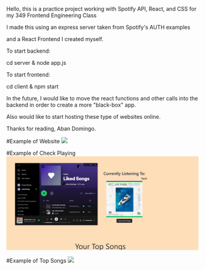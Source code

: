 Hello, this is a practice project working with Spotify API, React, and CSS for my 349 Frontend Engineering Class

I made this using an express server taken from Spotify's AUTH examples

and a React Frontend I created myself.

To start backend:

cd server & node app.js

To start frontend:

cd client & npm start

In the future, I would like to move the react functions and other calls into the backend in order to create a more "black-box" app.

Also would like to start hosting these type of websites online.

Thanks for reading, Aban Domingo.

#Example of Website
![](https://github.com/abandomingo/Your-Song-List/blob/main/Your-Song-List.gif)

#Example of Check Playing
![](https://github.com/abandomingo/Your-Song-List/blob/main/Now-Playing.gif)

#Example of Top Songs
![](https://github.com/abandomingo/Your-Song-List/blob/main/Top-Songs.gif)
